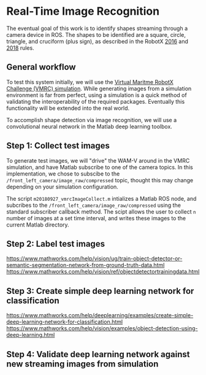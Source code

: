 # Real-Time Image Recognition

The eventual goal of this work is to identify shapes streaming through a camera device in ROS.  The shapes to be identified are a square, circle, triangle, and cruciform (plus sign), as described in the RobotX [2016](https://www.robotx.org/images/files/2016-MRC-Tasks-2016-11-28.pdf) and [2018](https://www.robotx.org/images/RobotX-2018-Tasks_v2.0.pdf) rules.

## General workflow
To test this system initially, we will use the [Virtual Maritme RobotX Challenge (VMRC) simulation](https://bitbucket.org/osrf/vmrc).  While generating images from a simulation environment is far from perfect, using a simulation is a quick method of validating the interoperability of the required packages.  Eventually this functionality will be extended into the real world.  

To accomplish shape detection via image recognition, we will use a convolutional neural network in the Matlab deep learning toolbox.  

## Step 1: Collect test images
To generate test images, we will "drive" the WAM-V around in the VMRC simulation, and have Matlab subscribe to one of the camera topics.  In this implementation, we chose to subscibe to the `/front_left_camera/image_raw/compressed` topic, thought this may change depending on your simulation configuration.  

The script `m20180927_vmrcImageCollect.m` intializes a Matlab ROS node, and subcribes to the `/front_left_camera/image_raw/compressed` using the standard subscriber callback method.  The scipt allows the user to collect `n` number of images at a set time interval, and writes these images to the current Matlab directory.  

## Step 2: Label test images
https://www.mathworks.com/help/vision/ug/train-object-detector-or-semantic-segmentation-network-from-ground-truth-data.html
https://www.mathworks.com/help/vision/ref/objectdetectortrainingdata.html

## Step 3: Create simple deep learning network for classification
https://www.mathworks.com/help/deeplearning/examples/create-simple-deep-learning-network-for-classification.html
https://www.mathworks.com/help/vision/examples/object-detection-using-deep-learning.html


## Step 4: Validate deep learning network against new streaming images from simulation

